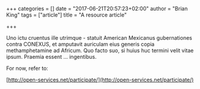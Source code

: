 +++
categories = []
date = "2017-06-21T20:57:23+02:00"
author = "Brian King"
tags = ["article"]
title = "A resource article"

+++

Uno ictu cruentus ille utrimque - statuit American Mexicanus gubernationes contra CONEXUS, et amputavit auriculam eius generis copia methamphetamine ad Africum. Quo facto suo, si huius huc termini velit vitae ipsum. Praemia essent ... ingentibus. 


For now, refer to:

[http://open-services.net/participate/](http://open-services.net/participate/)
